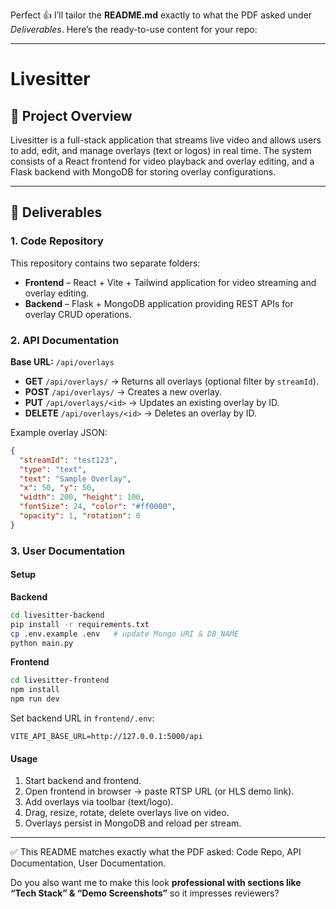 Perfect 👍 I’ll tailor the **README.md** exactly to what the PDF asked under *Deliverables*.
Here’s the ready-to-use content for your repo:

---

# Livesitter

## 📌 Project Overview

Livesitter is a full-stack application that streams live video and allows users to add, edit, and manage overlays (text or logos) in real time. The system consists of a React frontend for video playback and overlay editing, and a Flask backend with MongoDB for storing overlay configurations.

---

## 📂 Deliverables

### 1. Code Repository

This repository contains two separate folders:

* **Frontend** – React + Vite + Tailwind application for video streaming and overlay editing.
* **Backend** – Flask + MongoDB application providing REST APIs for overlay CRUD operations.

### 2. API Documentation

**Base URL:** `/api/overlays`

* **GET** `/api/overlays/` → Returns all overlays (optional filter by `streamId`).
* **POST** `/api/overlays/` → Creates a new overlay.
* **PUT** `/api/overlays/<id>` → Updates an existing overlay by ID.
* **DELETE** `/api/overlays/<id>` → Deletes an overlay by ID.

Example overlay JSON:

```json
{
  "streamId": "test123",
  "type": "text",
  "text": "Sample Overlay",
  "x": 50, "y": 50,
  "width": 200, "height": 100,
  "fontSize": 24, "color": "#ff0000",
  "opacity": 1, "rotation": 0
}
```

### 3. User Documentation

#### Setup

**Backend**

```bash
cd livesitter-backend
pip install -r requirements.txt
cp .env.example .env   # update Mongo URI & DB_NAME
python main.py
```

**Frontend**

```bash
cd livesitter-frontend
npm install
npm run dev
```

Set backend URL in `frontend/.env`:

```
VITE_API_BASE_URL=http://127.0.0.1:5000/api
```

#### Usage

1. Start backend and frontend.
2. Open frontend in browser → paste RTSP URL (or HLS demo link).
3. Add overlays via toolbar (text/logo).
4. Drag, resize, rotate, delete overlays live on video.
5. Overlays persist in MongoDB and reload per stream.

---

✅ This README matches exactly what the PDF asked: Code Repo, API Documentation, User Documentation.

Do you also want me to make this look **professional with sections like “Tech Stack” & “Demo Screenshots”** so it impresses reviewers?

